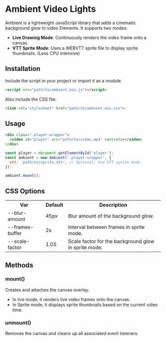 # Ambient Video Lights

Ambient is a lightweight JavaScript library that adds a cinematic background glow to video Elements. It supports two modes:

- **Live Drawing Mode**: Continuously renders the video frame onto a canvas.
- **VTT Sprite Mode**: Uses a WEBVTT sprite file to display sprite thumbnails. (Less CPU intensive)

## Installation

Include the script in your project or import it as a module.

```html
<script src="path/to/ambient.min.js"></script>
```

Also include the CSS file:
```html
<link rel="stylesheet" href="path/to/ambient.min.css">
```

## Usage

```html
<div class=".player-wrapper">
  <video id="player" src="path/to/video.mp4" controls></video>
</div>
```

```javascript
const player = document.getElementById('player');
const ambient = new Ambient('.player-wrapper', {
  vtt: 'path/to/sprite.vtt', // Optional: Use VTT sprite mode
});

ambient.mount(); 
```

## CSS Options

<table>
  <tr>
    <th>Var</th>
    <th>Default</th>
    <th>Description</th>
  </tr>
  <tr>
    <td>--blur-amount</td>
    <td>45px</td>
    <td>Blur amount of the background glow.</td>
  </tr>
  <tr>
    <td>--frames-buffer</td>
    <td>2s</td>
    <td>Interval between frames in sprite mode.</td>
  </tr>
  <tr>
    <td>--scale-factor</td>
    <td>1.05</td>
    <td>Scale factor for the background glow in sprite mode.</td>
  </tr>
</table>


## Methods

### mount()
Creates and attaches the canvas overlay.
- In live mode, it renders live video frames onto the canvas.
- In Sprite mode, it displays sprite thumbnails based on the current video time.

### unmount()
Removes the canvas and cleans up all associated event listeners.